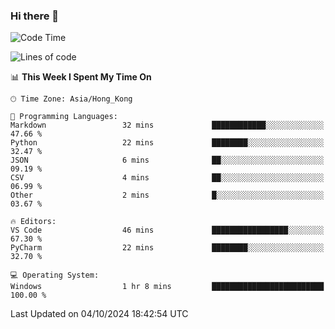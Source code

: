 ### Hi there 👋

<!--
**RoiexLee/RoiexLee** is a ✨ _special_ ✨ repository because its `README.md` (this file) appears on your GitHub profile.

Here are some ideas to get you started:

- 🔭 I’m currently working on ...
- 🌱 I’m currently learning ...
- 👯 I’m looking to collaborate on ...
- 🤔 I’m looking for help with ...
- 💬 Ask me about ...
- 📫 How to reach me: ...
- 😄 Pronouns: ...
- ⚡ Fun fact: ...
-->

<!--START_SECTION:waka-->
![Code Time](http://img.shields.io/badge/Code%20Time-713%20hrs%2022%20mins-blue)

![Lines of code](https://img.shields.io/badge/From%20Hello%20World%20I%27ve%20Written-38.4%20thousand%20lines%20of%20code-blue)

📊 **This Week I Spent My Time On** 

```text
🕑︎ Time Zone: Asia/Hong_Kong

💬 Programming Languages: 
Markdown                 32 mins             ████████████░░░░░░░░░░░░░   47.66 % 
Python                   22 mins             ████████░░░░░░░░░░░░░░░░░   32.47 % 
JSON                     6 mins              ██░░░░░░░░░░░░░░░░░░░░░░░   09.19 % 
CSV                      4 mins              ██░░░░░░░░░░░░░░░░░░░░░░░   06.99 % 
Other                    2 mins              █░░░░░░░░░░░░░░░░░░░░░░░░   03.67 % 

🔥 Editors: 
VS Code                  46 mins             █████████████████░░░░░░░░   67.30 % 
PyCharm                  22 mins             ████████░░░░░░░░░░░░░░░░░   32.70 % 

💻 Operating System: 
Windows                  1 hr 8 mins         █████████████████████████   100.00 % 
```


 Last Updated on 04/10/2024 18:42:54 UTC
<!--END_SECTION:waka-->
